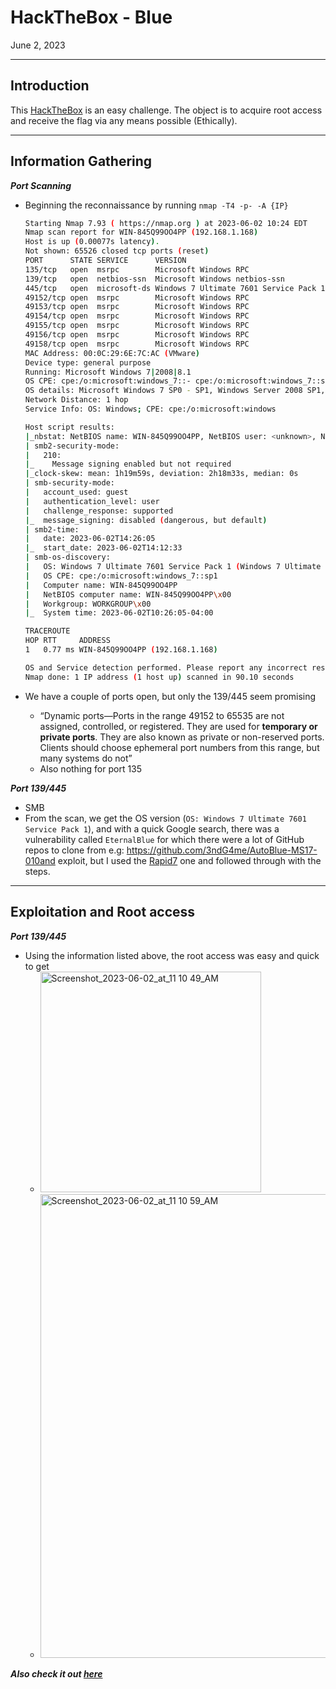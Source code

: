 # HackTheBox - Blue

June 2, 2023 

---

## Introduction

This [HackTheBox](https://app.hackthebox.com/machines/Blue) is an easy challenge.
The object is to acquire root access and receive the flag via any means possible (Ethically).

---

## Information Gathering

***Port Scanning***

- Beginning the reconnaissance by running `nmap -T4 -p- -A {IP}`
    
    ```bash
    Starting Nmap 7.93 ( https://nmap.org ) at 2023-06-02 10:24 EDT
    Nmap scan report for WIN-845Q99OO4PP (192.168.1.168)
    Host is up (0.00077s latency).
    Not shown: 65526 closed tcp ports (reset)
    PORT      STATE SERVICE      VERSION
    135/tcp   open  msrpc        Microsoft Windows RPC
    139/tcp   open  netbios-ssn  Microsoft Windows netbios-ssn
    445/tcp   open  microsoft-ds Windows 7 Ultimate 7601 Service Pack 1 microsoft-ds (workgroup: WORKGROUP)
    49152/tcp open  msrpc        Microsoft Windows RPC
    49153/tcp open  msrpc        Microsoft Windows RPC
    49154/tcp open  msrpc        Microsoft Windows RPC
    49155/tcp open  msrpc        Microsoft Windows RPC
    49156/tcp open  msrpc        Microsoft Windows RPC
    49158/tcp open  msrpc        Microsoft Windows RPC
    MAC Address: 00:0C:29:6E:7C:AC (VMware)
    Device type: general purpose
    Running: Microsoft Windows 7|2008|8.1
    OS CPE: cpe:/o:microsoft:windows_7::- cpe:/o:microsoft:windows_7::sp1 cpe:/o:microsoft:windows_server_2008::sp1 cpe:/o:microsoft:windows_server_2008:r2 cpe:/o:microsoft:windows_8 cpe:/o:microsoft:windows_8.1
    OS details: Microsoft Windows 7 SP0 - SP1, Windows Server 2008 SP1, Windows Server 2008 R2, Windows 8, or Windows 8.1 Update 1
    Network Distance: 1 hop
    Service Info: OS: Windows; CPE: cpe:/o:microsoft:windows
    
    Host script results:
    |_nbstat: NetBIOS name: WIN-845Q99OO4PP, NetBIOS user: <unknown>, NetBIOS MAC: 000c296e7cac (VMware)
    | smb2-security-mode: 
    |   210: 
    |_    Message signing enabled but not required
    |_clock-skew: mean: 1h19m59s, deviation: 2h18m33s, median: 0s
    | smb-security-mode: 
    |   account_used: guest
    |   authentication_level: user
    |   challenge_response: supported
    |_  message_signing: disabled (dangerous, but default)
    | smb2-time: 
    |   date: 2023-06-02T14:26:05
    |_  start_date: 2023-06-02T14:12:33
    | smb-os-discovery: 
    |   OS: Windows 7 Ultimate 7601 Service Pack 1 (Windows 7 Ultimate 6.1)
    |   OS CPE: cpe:/o:microsoft:windows_7::sp1
    |   Computer name: WIN-845Q99OO4PP
    |   NetBIOS computer name: WIN-845Q99OO4PP\x00
    |   Workgroup: WORKGROUP\x00
    |_  System time: 2023-06-02T10:26:05-04:00
    
    TRACEROUTE
    HOP RTT     ADDRESS
    1   0.77 ms WIN-845Q99OO4PP (192.168.1.168)
    
    OS and Service detection performed. Please report any incorrect results at https://nmap.org/submit/ .
    Nmap done: 1 IP address (1 host up) scanned in 90.10 seconds
    ```
    
- We have a couple of ports open, but only the 139/445 seem promising
    - “Dynamic ports—Ports in the range 49152 to 65535 are not assigned, controlled, or registered. They are used for **temporary or private ports**. They are also known as private or non-reserved ports. Clients should choose ephemeral port numbers from this range, but many systems do not”
    - Also nothing for port 135
    

***Port 139/445***

- SMB
- From the scan, we get the OS version (`OS: Windows 7 Ultimate 7601 Service Pack 1`), and with a quick Google search, there was a vulnerability called `EternalBlue` for which there were a lot of GitHub repos to clone from e.g: https://github.com/3ndG4me/AutoBlue-MS17-010and exploit, but I used the [Rapid7](https://www.rapid7.com/db/modules/exploit/windows/smb/ms17_010_eternalblue/) one and followed through with the steps.

---

## Exploitation and Root access

***Port 139/445***

- Using the information listed above, the root access was easy and quick to get
    -  <img width="353" alt="Screenshot_2023-06-02_at_11 10 49_AM" src="https://github.com/ErlisI/ctf-writeups/assets/63165733/948c1f25-b50a-44fa-9cf5-4df5a0524d1f">   
    - <img width="742" alt="Screenshot_2023-06-02_at_11 10 59_AM" src="https://github.com/ErlisI/ctf-writeups/assets/63165733/660ba844-1b8c-476e-9c10-d565d7ef0941">

    
***Also check it out [here](https://e-ctf-writeups.notion.site/HackTheBox-Blue-f0658ec36ead4ba486bc2f77610593b4)***
